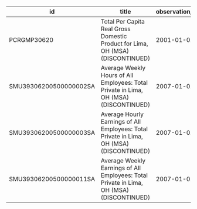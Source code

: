 | id                     | title                                                                                    | observation_start   | observation_end   |
|------------------------|------------------------------------------------------------------------------------------|---------------------|-------------------|
| PCRGMP30620            | Total Per Capita Real Gross Domestic Product for Lima, OH (MSA) (DISCONTINUED)           | 2001-01-01          | 2017-01-01        |
| SMU39306200500000002SA | Average Weekly Hours of All Employees: Total Private in Lima, OH (MSA) (DISCONTINUED)    | 2007-01-01          | 2022-03-01        |
| SMU39306200500000003SA | Average Hourly Earnings of All Employees: Total Private in Lima, OH (MSA) (DISCONTINUED) | 2007-01-01          | 2022-03-01        |
| SMU39306200500000011SA | Average Weekly Earnings of All Employees: Total Private in Lima, OH (MSA) (DISCONTINUED) | 2007-01-01          | 2022-03-01        |